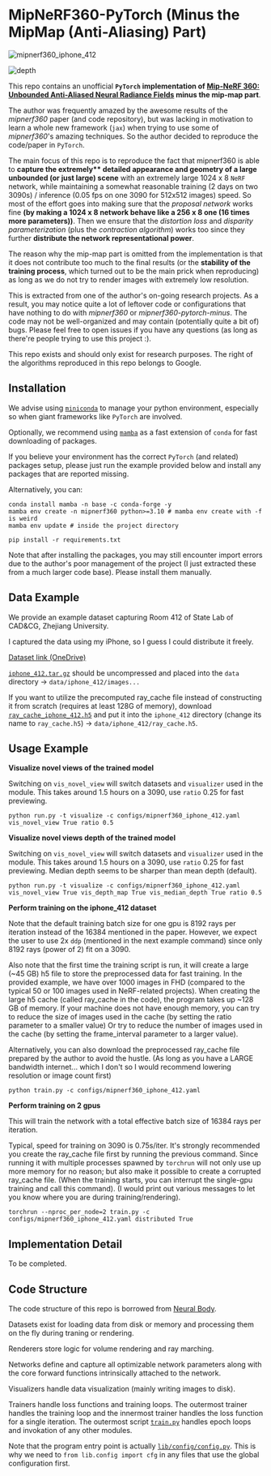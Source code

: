 # MipNeRF360-PyTorch (Minus the MipMap (Anti-Aliasing) Part)

![mipnerf360_iphone_412](readme.assets/mipnerf360_iphone_412.gif)

![depth](readme.assets/depth.gif)

<!-- <video src="readme.assets/mipnerf360_iphone_412.mp4"></video>

<video src="readme.assets/depth.mp4"></video> -->

This repo contains an unofficial **`PyTorch` implementation of [Mip-NeRF 360: Unbounded Anti-Aliased Neural Radiance Fields](https://arxiv.org/abs/2111.12077) minus the mip-map part**.

The author was frequently amazed by the awesome results of the _mipnerf360_ paper (and code repository), but was lacking in motivation to learn a whole new framework (`jax`) when trying to use some of _mipnerf360_'s amazing techniques. So the author decided to reproduce the code/paper in `PyTorch`.

The main focus of this repo is to reproduce the fact that mipnerf360 is able to **capture **the **extremely\*\*** detailed appearance** and geometry of a large unbounded (or just large) scene** with an extremely large 1024 x 8 `NeRF` network, while maintaining a somewhat reasonable training (2 days on two 3090s) / inference (0.05 fps on one 3090 for 512x512 images) speed. So most of the effort goes into making sure that the _proposal network_ works fine **(by making a 1024 x 8 network behave like a 256 x 8 one (16 times more parameters))**. Then we ensure that the _distortion loss_ and _disparity parameterization_ (plus the _contraction algorithm_) works too since they further **distribute the network representational power**.

The reason why the mip-map part is omitted from the implementation is that it does not contribute too much to the final results (or the **stability of the training process**, which turned out to be the main prick when reproducing) as long as we do not try to render images with extremely low resolution.

This is extracted from one of the author's on-going research projects. As a result, you may notice quite a lot of leftover code or configurations that have nothing to do with _mipnerf360_ or _mipnerf360-pytorch-minus_. The code may not be well-organized and may contain (potentially quite a bit of) bugs. Please feel free to open issues if you have any questions (as long as there're people trying to use this project :).

This repo exists and should only exist for research purposes. The right of the algorithms reproduced in this repo belongs to Google.

## Installation

We advise using [`miniconda`](https://conda.io/miniconda.html) to manage your python environment, especially so when giant frameworks like `PyTorch` are involved.

Optionally, we recommend using [`mamba`](https://mamba.readthedocs.io/en/latest/index.html) as a fast extension of `conda` for fast downloading of packages.

If you believe your environment has the correct `PyTorch` (and related) packages setup, please just run the example provided below and install any packages that are reported missing.

Alternatively, you can:

```shell
conda install mamba -n base -c conda-forge -y
mamba env create -n mipnerf360 python>=3.10 # mamba env create with -f is weird
mamba env update # inside the project directory

pip install -r requirements.txt
```

Note that after installing the packages, you may still encounter import errors due to the author's poor management of the project (I just extracted these from a much larger code base). Please install them manually.

## Data Example

We provide an example dataset capturing Room 412 of State Lab of CAD&CG, Zhejiang University.

I captured the data using my iPhone, so I guess I could distribute it freely.

[Dataset link (OneDrive)](https://zjueducn-my.sharepoint.com/:f:/g/personal/3180105504_zju_edu_cn/EkFnQfTvbp1NtgJHDjZdEDQBSEVQNjFy8x-0YwMgW6iQFw?e=NEalDm)

[`iphone_412.tar.gz`](https://zjueducn-my.sharepoint.com/personal/3180105504_zju_edu_cn/_layouts/15/download.aspx?UniqueId=7e88081b%2Dfb12%2D41c9%2Db3bb%2Dbb12c407bdcd) should be uncompressed and placed into the `data` directory -> `data/iphone_412/images...`

If you want to utilize the precomputed ray_cache file instead of constructing it from scratch (requires at least 128G of memory), download [`ray_cache_iphone_412.h5`](https://zjueducn-my.sharepoint.com/personal/3180105504_zju_edu_cn/_layouts/15/download.aspx?UniqueId=77f5b2c8%2Deedd%2D4e9e%2Daee5%2D50eb75b865f7) and put it into the `iphone_412` directory (change its name to `ray_cache.h5`) -> `data/iphone_412/ray_cache.h5`.

## Usage Example

**Visualize novel views of the trained model**

Switching on `vis_novel_view` will switch datasets and `visualizer` used in the module.
This takes around 1.5 hours on a 3090, use `ratio` 0.25 for fast previewing.

```shell
python run.py -t visualize -c configs/mipnerf360_iphone_412.yaml vis_novel_view True ratio 0.5
```

**Visualize novel views depth of the trained model**

Switching on `vis_novel_view` will switch datasets and `visualizer` used in the module.
This takes around 1.5 hours on a 3090, use `ratio` 0.25 for fast previewing.
Median depth seems to be sharper than mean depth (default).

```shell
python run.py -t visualize -c configs/mipnerf360_iphone_412.yaml vis_novel_view True vis_depth_map True vis_median_depth True ratio 0.5
```

**Perform training on the iphone_412 dataset**

Note that the default training batch size for one gpu is 8192 rays per iteration instead of the 16384 mentioned in the paper.
However, we expect the user to use 2x `ddp` (mentioned in the next example command) since only 8192 rays (power of 2) fit on a 3090.

Also note that the first time the training script is run, it will create a large (~45 GB) h5 file to store the preprocessed data for fast training.
In the provided example, we have over 1000 images in FHD (compared to the typical 50 or 100 images used in NeRF-related projects).
When creating the large h5 cache (called ray_cache in the code), the program takes up ~128 GB of memory.
If your machine does not have enough memory, you can try to reduce the size of images used in the cache (by setting the ratio parameter to a smaller value)
Or try to reduce the number of images used in the cache (by setting the frame_interval parameter to a larger value).

Alternatively, you can also download the preprocessed ray_cache file prepared by the author to avoid the hustle.
(As long as you have a LARGE bandwidth internet... which I don't so I would recommend lowering resolution or image count first)

```shell
python train.py -c configs/mipnerf360_iphone_412.yaml
```

**Perform training on 2 gpus**

This will train the network with a total effective batch size of 16384 rays per iteration.

Typical, speed for training on 3090 is 0.75s/iter.
It's strongly recommended you create the ray_cache file first by running the previous command.
Since running it with multiple processes spawned by `torchrun` will not only use up more memory for no reason; but also make it possible to create a corrupted ray_cache file.
(When the training starts, you can interrupt the single-gpu training and call this command).
(I would print out various messages to let you know where you are during training/rendering).

```shell
torchrun --nproc_per_node=2 train.py -c configs/mipnerf360_iphone_412.yaml distributed True
```

## Implementation Detail

To be completed.

## Code Structure

The code structure of this repo is borrowed from [Neural Body](https://github.com/zju3dv/neuralbody).

Datasets exist for loading data from disk or memory and processing them on the fly during traning or rendering.

Renderers store logic for volume rendering and ray marching.

Networks define and capture all optimizable network parameters along with the core forward functions intrinsically attached to the network.

Visualizers handle data visualization (mainly writing images to disk).

Trainers handle loss functions and training loops. The outermost trainer handles the training loop and the innermost trainer handles the loss function for a single iteration. The outermost script [`train.py`](train.py) handles epoch loops and invokation of any other modules.

Note that the program entry point is actually [`lib/config/config.py`](lib/config/config.py). This is why we need to `from lib.config import cfg` in any files that use the global configuration first.
